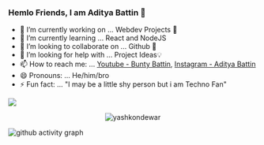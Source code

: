 ### Hemlo Friends, I am Aditya Battin 👋

- 🔭 I’m currently working on ... Webdev Projects 📌
- 🌱 I’m currently learning ... React and NodeJS
- 👯 I’m looking to collaborate on ... Github 🌟
- 🤔 I’m looking for help with ... Project Ideas💡
- 📫 How to reach me: ... [Youtube - Bunty Battin](https://www.youtube.com/channel/UC38_UDy54AX77CH50Vv8vqw), [Instagram - Aditya Battin](https://www.instagram.com/aditya_battin/)
- 😄 Pronouns: ... He/him/bro 
- ⚡ Fun fact: ... "I may be a little shy person but i am Techno Fan"

<img  align = "center" src = "https://github-readme-stats.vercel.app/api?username=AdityaBattin&&show_icons=true&title_color=ffffff&icon_color=bb2acf&text_color=daf7dc&bg_color=191919">



<p align="center"><img align="center" src="https://github-readme-streak-stats.herokuapp.com/?user=AdityaBattin&" alt="yashkondewar" /></p>


![github activity graph](https://activity-graph.herokuapp.com/graph?username=AdityaBattin&theme=dracula&layout=compact&title_color=FF69B4&hide_border=true&area=true)
</div>
